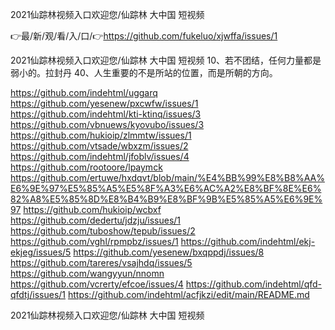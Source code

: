 2021仙踪林视频入口欢迎您/仙踪林 大中国 短视频

👉最/新/观/看/入/口/👉https://github.com/fukeluo/xjwffa/issues/1

2021仙踪林视频入口欢迎您/仙踪林 大中国 短视频	10、若不团结，任何力量都是弱小的。拉封丹
	40、人生重要的不是所站的位置，而是所朝的方向。


https://github.com/indehtml/uggarq
https://github.com/yesenew/pxcwfw/issues/1
https://github.com/indehtml/kti-ktinq/issues/3
https://github.com/vbnuews/kyovubo/issues/3
https://github.com/hukioip/zlmmtw/issues/1
https://github.com/vtsade/wbxzm/issues/2
https://github.com/indehtml/jfoblv/issues/4
https://github.com/rootoore/lpaymck
https://github.com/ertuwe/hxdqvt/blob/main/%E4%BB%99%E8%B8%AA%E6%9E%97%E5%85%A5%E5%8F%A3%E6%AC%A2%E8%BF%8E%E6%82%A8%E5%85%8D%E8%B4%B9%E8%BF%9B%E5%85%A5%E6%9E%97
https://github.com/hukioip/wcbxf
https://github.com/dedertu/jdzju/issues/1
https://github.com/tuboshow/tepub/issues/2
https://github.com/vghl/rpmpbz/issues/1
https://github.com/indehtml/ekj-ekjeg/issues/5
https://github.com/yesenew/bxqppdj/issues/8
https://github.com/tareres/vsajhdq/issues/5
https://github.com/wangyyun/nnomn
https://github.com/vcrerty/efcoe/issues/4
https://github.com/indehtml/qfd-qfdtj/issues/1
https://github.com/indehtml/acfjkzi/edit/main/README.md

2021仙踪林视频入口欢迎您/仙踪林 大中国 短视频

